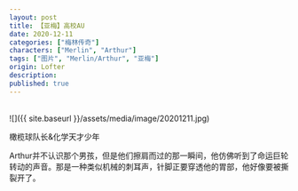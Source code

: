 ```yaml
---
layout: post
title: 【亚梅】高校AU
date: 2020-12-11
categories: ["梅林传奇"]
characters: ["Merlin", "Arthur"]
tags: ["图片", "Merlin/Arthur", "亚梅"]
origin: Lofter
description: 
published: true
---
```


<br>
![]({{ site.baseurl }}/assets/media/image/20201211.jpg)

橄榄球队长&化学天才少年

Arthur并不认识那个男孩，但是他们擦肩而过的那一瞬间，他仿佛听到了命运巨轮转动的声音。那是一种类似机械的刺耳声，针脚正要穿透他的胃部，他好像要被撕裂开了。
